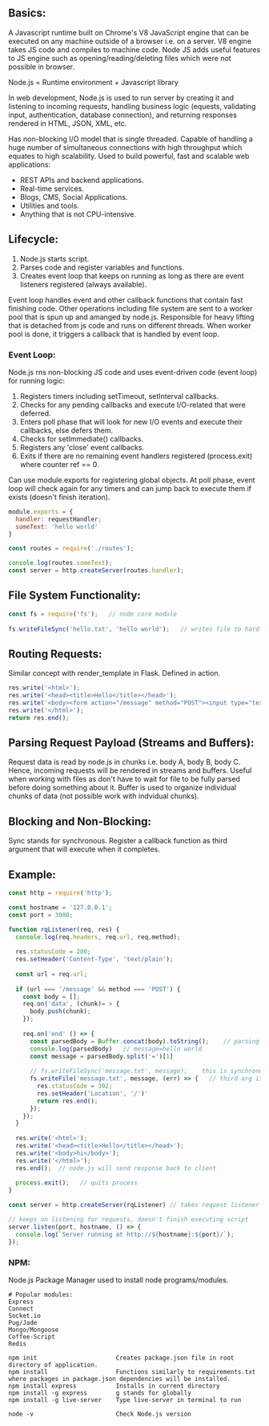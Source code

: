 ## Basics:
A Javascript runtime built on Chrome's V8 JavaScript engine that can be executed on any machine outside of a browser i.e. on a server. V8 engine takes JS code and compiles to machine code. Node JS adds useful features to JS engine such as opening/reading/deleting files which were not possible in browser.

Node.js = Runtime environment + Javascript library

In web development, Node.js is used to run server by creating it and listening to incoming requests, handling business logic (equests, validating input, authentication, database connection), and returning responses rendered in HTML, JSON, XML, etc.

Has non-blocking I/O model that is single threaded. Capable of handling a huge number of simultaneous connections with high
throughput which equates to high scalability. Used to build powerful, fast and scalable web applications:
- REST APIs and backend applications.
- Real-time services.
- Blogs, CMS, Social Applications.
- Utilities and tools.
- Anything that is not CPU-intensive.

## Lifecycle:
1) Node.js starts script.
2) Parses code and register variables and functions.
3) Creates event loop that keeps on running as long as there are event listeners registered (always available).

Event loop handles event and other callback functions that contain fast finishing code. Other operations including file system are sent to a worker pool that is spun up and amanged by node.js. Responsible for heavy lifting that is detached from js code and runs on different threads. When worker pool is done, it triggers a callback that is handled by event loop.

### Event Loop:
Node.js rns non-blocking JS code and uses event-driven code (event loop) for running logic:
1) Registers timers including setTimeout, setInterval callbacks.
2) Checks for any pending callbacks and execute I/O-related that were deferred.
3) Enters poll phase that will look for new I/O events and execute their callbacks, else defers them.
4) Checks for setImmediate() callbacks.
5) Registers any 'close' event callbacks.
6) Exits if there are no remaining event handlers registered (process.exit) where counter ref == 0.

Can use module.exports for registering global objects.
At poll phase, event loop will check again for any timers and can jump back to execute them if exists (doesn't finish iteration).

```javascript
module.exports = {
  handler: requestHandler;
  someText: 'hello world'
}

const routes = require('./routes');

console.log(routes.someText);
const server = http.createServer(routes.handler);
```

## File System Functionality:

```javascript
const fs = require('fs');   // node core module 
  
fs.writeFileSync('hello.txt', 'hello world');   // writes file to hard drive
```

## Routing Requests:
Similar concept with render_template in Flask. Defined in action.

```javascript
res.write('<html>');
res.write('<head><title>Hello</title></head>');
res.write('<body><form action="/message" method="POST"><input type="text" name="message"</form></body>');
res.write('</html>');
return res.end();
```

## Parsing Request Payload (Streams and Buffers):
Request data is read by node.js in chunks i.e. body A, body B, body C. Hence, incoming requests will be rendered in streams and buffers. Useful when working with files as don't have to wait for file to be fully parsed before doing something about it. Buffer is used to organize individual chunks of data (not possible work with indvidual chunks).

## Blocking and Non-Blocking:
Sync stands for synchronous. Register a callback function as third argument that will execute when it completes.

## Example:
```javascript
const http = require('http');

const hostname = '127.0.0.1';
const port = 3000;

function rqListener(req, res) {
  console.log(req.headers, req.url, req,method);
  
  res.statusCode = 200;
  res.setHeader('Content-Type', 'text/plain');
  
  const url = req.url;
  
  if (url === '/message' && method === 'POST') {
    const body = [];  
    req.on('data', (chunk)= > {       
      body.push(chunk);      
    });
    
    req.on('end' () => {
      const parsedBody = Buffer.concat(body).toString();    // parsing request bodies
      console.log(parsedBody)   // message=hello world
      const message = parsedBody.split('=')[1]
      
      // fs.writeFileSync('message.txt', message);    this is synchronous and hence, code blocking
      fs.writeFile('message.txt', message, (err) => {   // third arg is callback function that executes when it is done
        res.statusCode = 302;
        res.setHeader('Location', '/')'
        return res.end();
      });
    });
  }
  
  res.write('<html>');
  res.write('<head><title>Hello</title></head>');
  res.write('<body>hi</body>');
  res.write('</html>');
  res.end();  // node.js will send response back to client
  
  process.exit();   // quits process
}

const server = http.createServer(rqListener) // takes request listener as arg that will execute for every incoming request

// keeps on listening for requests, doesn't finish executing script
server.listen(port, hostname, () => {
  console.log(`Server running at http://${hostname}:${port}/`);
});
```

### NPM:
Node.js Package Manager used to install node programs/modules.

```
# Popular modules:
Express
Connect
Socket.io
Pug/Jade
Mongo/Mongoose
Coffee-Script
Redis

npm init                      Creates package.json file in root directory of application.
npm install                   Functions similarly to requirements.txt where packages in package.json dependencies will be installed.
npm install express           Installs in current directory
npm install -g express        g stands for globally
npm install -g live-server    Type live-server in terminal to run

node -v                       Check Node.js version
```


